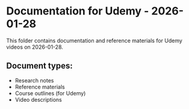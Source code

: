 # Documentation for Udemy - 2026-01-28

This folder contains documentation and reference materials for Udemy videos on 2026-01-28.

## Document types:
- Research notes
- Reference materials
- Course outlines (for Udemy)
- Video descriptions
